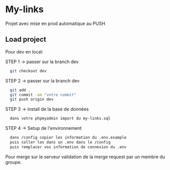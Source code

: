 
# My-links

Projet avec mise en prod automatique au PUSH


## Load project

Pour dev en local:

STEP 1 -> passer sur la branch dev
```bash
  git checkout dev
```

STEP 2 -> passer sur la branch dev

```bash
  git add .
  git commit -am "votre commit"
  git push origin dev
```

STEP 3 -> install de la base de données

```bash
  dans votre phpmyadmin import du my-links.sql
```

STEP 4 -> Setup de l'environnement

```bash
  dans /config copier les information du .env.example
  puis coller les dans un .env dans le /config 
  puis remplacer vos information de connexion du .env
```

Pour merge sur le serveur validation de la merge request par un membre du groupe.




